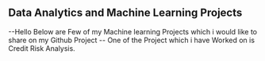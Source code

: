 ## Data Analytics and Machine Learning Projects
--Hello Below are Few of my Machine learning Projects which i would like to share on my Github Project
-- One of the Project which i have Worked on is Credit Risk Analysis.
